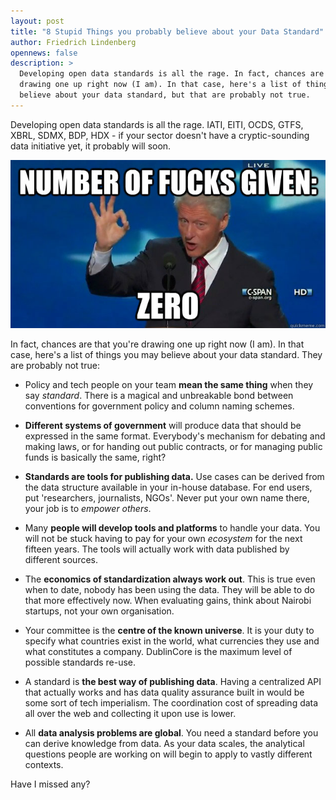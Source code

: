 ```yaml
---
layout: post
title: "8 Stupid Things you probably believe about your Data Standard"
author: Friedrich Lindenberg
opennews: false
description: >
  Developing open data standards is all the rage. In fact, chances are that you're
  drawing one up right now (I am). In that case, here's a list of things you may
  believe about your data standard, but that are probably not true.
---
```


Developing open data standards is all the rage. IATI, EITI, OCDS, GTFS,
XBRL, SDMX, BDP, HDX - if your sector doesn't have a cryptic-sounding
data initiative yet, it probably will soon.

<div class="captioned">
    <img src="/assets/images/fucks.jpg" class="img-responsive" alt="Even Bill C gives no fucks">
</div>

In fact, chances are that you're drawing one up right now (I am). In
that case, here's a list of things you may believe about your data
standard. They are probably not true:

* Policy and tech people on your team **mean the same thing** when they
  say *standard*. There is a magical and unbreakable bond between
  conventions for government policy and column naming schemes.

* **Different systems of government** will produce data that should be
  expressed in the same format. Everybody's mechanism for debating and
  making laws, or for handing out public contracts, or for managing 
  public funds is basically the same, right?

* **Standards are tools for publishing data.** Use cases can be derived
  from the data structure available in your in-house database. For end
  users, put 'researchers, journalists, NGOs'. Never put your own name
  there, your job is to *empower others*.

* Many **people will develop tools and platforms** to handle your data. You
  will not be stuck having to pay for your own *ecosystem* for the
  next fifteen years. The tools will actually work with data published
  by different sources.

* The **economics of standardization always work out**. This is true even
  when to date, nobody has been using the data. They will be able to do
  that more effectively now. When evaluating gains, think about Nairobi
  startups, not your own organisation.

* Your committee is the **centre of the known universe**. It is your duty to
  specify what countries exist in the world, what currencies they use and
  what constitutes a company. DublinCore is the maximum level of possible
  standards re-use.

* A standard is **the best way of publishing data**. Having a centralized
  API that actually works and has data quality assurance built in would
  be some sort of tech imperialism. The coordination cost of spreading
  data all over the web and collecting it upon use is lower.

* All **data analysis problems are global**. You need a standard before you
  can derive knowledge from data. As your data scales, the analytical
  questions people are working on will begin to apply to vastly
  different contexts. 

Have I missed any?
